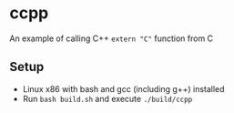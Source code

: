 # ccpp
An example of calling C++ `extern "C"` function from C

## Setup
- Linux x86 with bash and gcc (including g++) installed
- Run `bash build.sh` and execute `./build/ccpp`

